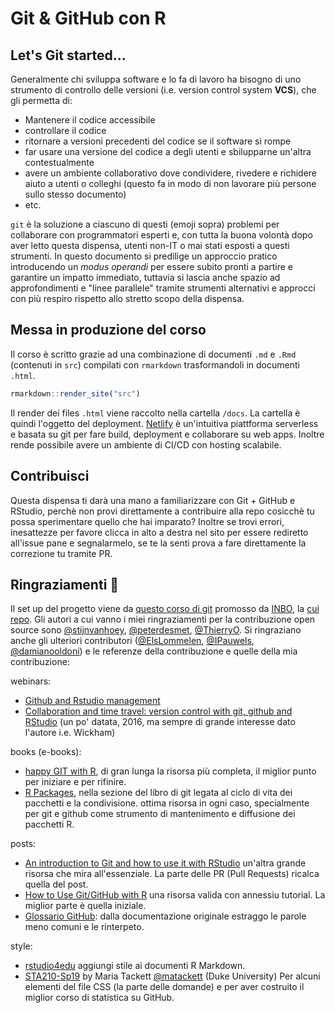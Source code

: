 # Git & GitHub con R 

<!---
<p align="center">
<img src="https://cdn.icon-icons.com/icons2/2351/PNG/512/logo_github_icon_143196.png" width="512" height="512"/>
</p>
-->

## Let's Git started...


Generalmente chi sviluppa software e lo fa di lavoro ha bisogno di uno strumento di controllo delle versioni (i.e. version control system **VCS**), che gli permetta di:

  * Mantenere il codice accessibile
  * controllare il codice
  * ritornare a versioni precedenti del codice se il software si rompe
  * far usare una versione del codice a degli utenti e sbilupparne un'altra contestualmente
  * avere un ambiente collaborativo dove condividere, rivedere e richidere aiuto a utenti o colleghi (questo fa in modo di non lavorare più persone sullo stesso documento)
  * etc.

`git` è la soluzione a ciascuno di questi (emoji sopra) problemi per collaborare con programmatori esperti e, con tutta la buona volontà dopo aver letto questa dispensa, utenti non-IT o mai stati esposti a questi strumenti. In questo documento si predilige un approccio pratico introducendo un _modus operandi_ per essere subito pronti a partire e garantire un impatto immediato, tuttavia si lascia anche spazio ad approfondimenti e "linee parallele" tramite strumenti alternativi e approcci con più respiro rispetto allo stretto scopo della dispensa.


<!---

## Workshop content

### Morning session

We explain the main terminology of Git based on 5 important tasks:

1. Tell the story of your project
1. Travel back in time
1. Experiment with changes
1. Backup your work
1. Collaborate on projects

The morning session is provided using slideshows, split in two main sections:

* [Git](https://inbo.github.io/git-course/static/presentations/git.pdf)
* [GitHub](https://inbo.github.io/git-course/static/presentations/github.pdf)

We like to thank Alice Bartlett, as her [git-for-humans](https://speakerdeck.com/alicebartlett/git-for-humans) talk,  was a major source of inspiration to the course material.

### Afternoon session

The content of the hands-on session in the afternoon depends on the audience of the workshop. Most of the people mainly work in Rstudio and it makes sense to use the integrated git-tools of Rstudio. Others are used to work in the command line or prefer Github Desktop to handle version control. As such, we have three similar sessions, targeted at the different audiences:

* Using Git with [RStudio](https://inbo.github.io/git-course/course_rstudio.html)
* Using Git with GitHub Desktop (old presentation not yet converted)
* Using Git with the command line (old presentation not yet converted)

## Setup

In order to follow the git-course, the main installation requirement is [git](https://git-scm.com/) itself. Further configuration is explained during the tutorial. 

For the git through RStudio, an installation of R and Rstudio is expected as well. For the Github Desktop version, an installed version of [Github Desktop](https://desktop.github.com/).
-->

## Messa in produzione del corso

Il corso è scritto grazie ad una combinazione di documenti  `.md` e `.Rmd` (contenuti in `src`) compilati con `rmarkdown` trasformandoli in documenti `.html`.

```r
rmarkdown::render_site("src")
```

Il render dei files `.html` viene raccolto nella cartella  `/docs`. La cartella è quindi l'oggetto del deployment. [Netlify](https://www.netlify.com/) è un'intuitiva piattforma serverless e basata su git per fare build, deployment e collaborare su web apps. Inoltre rende possibile avere un ambiente di CI/CD con hosting scalabile.


## Contribuisci

Questa dispensa ti darà una mano a familiarizzare con Git + GitHub e RStudio, perchè non provi direttamente a contribuire alla repo cosicchè tu possa sperimentare quello che hai imparato? Inoltre se trovi errori, inesattezze per favore clicca in alto a destra nel sito per essere rediretto all'issue pane e segnalarmelo, se te la senti prova a fare direttamente la correzione tu tramite PR.


## Ringraziamenti 👏

Il set up del progetto viene da [questo corso di git](https://inbo.github.io/git-course/index.html) promosso da [INBO](https://www.vlaanderen.be/inbo/home/), la [cui repo](https://github.com/inbo/git-course). Gli autori a cui vanno i miei ringraziamenti per la contribuzione open source sono [\@stijnvanhoey](https://github.com/stijnvanhoey), [\@peterdesmet](https://github.com/peterdesmet), [\@ThierryO](https://github.com/ThierryO). Si ringraziano anche gli ulteriori contributori ([\@ElsLommelen](https://github.com/ElsLommelen), [\@IPauwels](https://github.com/IPauwels), [\@damianooldoni](https://github.com/damianooldoni)) e le referenze della contribuzione e quelle della mia contribuzione:

webinars:

* [Github and Rstudio management](https://support.rstudio.com/hc/en-us/articles/200532077-Version-Control-with-Git-and-SVN)
* [Collaboration and time travel: version control with git, github and RStudio](https://www.rstudio.com/resources/webinars/collaboration-and-time-travel-version-control-with-git-github-and-rstudio/) (un po' datata, 2016, ma sempre di grande interesse dato l'autore i.e. Wickham)

books (e-books): 

* [happy GIT with R](https://happygitwithr.com/), di gran lunga la risorsa più completa, il miglior punto per iniziare e per rifinire.
* [R Packages](https://r-pkgs.org/git.html), nella sezione del libro di git legata al ciclo di vita dei pacchetti e la condivisione. ottima risorsa in ogni caso, specialmente per git e github come strumento di mantenimento e diffusione dei pacchetti R.

posts:

* [An introduction to Git and how to use it with RStudio](https://r-bio.github.io/intro-git-rstudio/) un'altra grande risorsa che mira all'essenziale. La parte delle PR (Pull Requests) ricalca quella del post.
* [How to Use Git/GitHub with R](https://rfortherestofus.com/2021/02/how-to-use-git-github-with-r/) una risorsa valida con annessiu tutorial. La miglior parte è quella iniziale.
* [Glossario GitHub](https://git-scm.com/docs/gitglossary): dalla documentazione originale estraggo le parole meno comuni e le rinterpeto.

style:

* [rstudio4edu](https://rstudio4edu.github.io/rstudio4edu-book/) aggiungi stile ai documenti R Markdown.
* [STA210-Sp19](https://github.com/STA210-Sp19/website) by Maria Tackett [@matackett](https://github.com/matackett) (Duke University) Per alcuni elementi del file CSS (la parte delle domande) e per aver costruito il miglior corso di statistica su GitHub.


<!--- metti script che richiama i contributori e gli autori tramite API -->

<!---

The source for the Git and GitHub presentations are Google Presentations by @stijnvanhoey and @peterdesmet. In the directory `slideshow`, there are a number of presentations not yet converted to course pages.

-->
